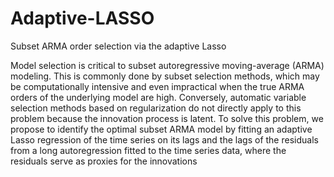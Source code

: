# Adaptive-LASSO
Subset ARMA order selection via the adaptive Lasso

Model selection is critical to subset autoregressive moving-average (ARMA) modeling. This is commonly
done by subset selection methods, which may be computationally intensive and even impractical when the true ARMA orders of the underlying model are high. Conversely, automatic variable selection methods based on regularization do not directly apply to this problem because the innovation process is latent. To solve this problem, we
propose to identify the optimal subset ARMA model by fitting an adaptive Lasso regression of the time series on its lags and the lags of the residuals from a long autoregression
fitted to the time series data, where the residuals serve as proxies for the innovations
